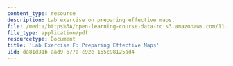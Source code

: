 ```yaml
---
content_type: resource
description: Lab exercise on preparing effective maps.
file: /media/https%3A/open-learning-course-data-rc.s3.amazonaws.com/11-208-introduction-to-computers-in-public-management-ii-january-iap-2002/da81d31baad9677ac92e155c98125ad4_11208labF.pdf
file_type: application/pdf
resourcetype: Document
title: 'Lab Exercise F: Preparing Effective Maps'
uid: da81d31b-aad9-677a-c92e-155c98125ad4
---
```

